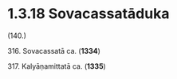 

# 1.3.18 Sovacassatāduka




(140.)

316\. Sovacassatā ca. (**1334**)

317\. Kalyāṇamittatā ca. (**1335**)



